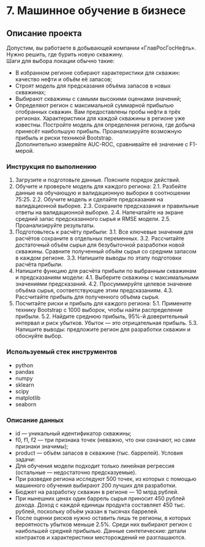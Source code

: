 # 7. Машинное обучение в бизнесе

## Описание проекта
Допустим, вы работаете в добывающей компании «ГлавРосГосНефть». Нужно решить, где бурить новую скважину.  
Шаги для выбора локации обычно такие:  
- В избранном регионе собирают характеристики для скважин: качество нефти и объём её запасов;
- Строят модель для предсказания объёма запасов в новых скважинах;
- Выбирают скважины с самыми высокими оценками значений;
- Определяют регион с максимальной суммарной прибылью отобранных скважин.
Вам предоставлены пробы нефти в трёх регионах. Характеристики для каждой скважины в регионе уже известны. Постройте модель для определения региона, где добыча принесёт наибольшую прибыль. Проанализируйте возможную прибыль и риски техникой Bootstrap.   
Дополнительно измеряйте AUC-ROC, сравнивайте её значение с F1-мерой.

### Инструкция по выполнению
1. Загрузите и подготовьте данные. Поясните порядок действий.
2. Обучите и проверьте модель для каждого региона:
    2.1. Разбейте данные на обучающую и валидационную выборки в соотношении 75:25.
    2.2. Обучите модель и сделайте предсказания на валидационной выборке.
    2.3. Сохраните предсказания и правильные ответы на валидационной выборке.
    2.4. Напечатайте на экране средний запас предсказанного сырья и RMSE модели.
    2.5. Проанализируйте результаты.
3. Подготовьтесь к расчёту прибыли:
    3.1. Все ключевые значения для расчётов сохраните в отдельных переменных.
    3.2. Рассчитайте достаточный объём сырья для безубыточной разработки новой скважины. Сравните полученный объём сырья со средним запасом в каждом регионе.
    3.3. Напишите выводы по этапу подготовки расчёта прибыли.
4. Напишите функцию для расчёта прибыли по выбранным скважинам и предсказаниям модели:
    4.1. Выберите скважины с максимальными значениями предсказаний.
    4.2. Просуммируйте целевое значение объёма сырья, соответствующее этим предсказаниям.
    4.3. Рассчитайте прибыль для полученного объёма сырья.
5. Посчитайте риски и прибыль для каждого региона:
    5.1. Примените технику Bootstrap с 1000 выборок, чтобы найти распределение прибыли.
    5.2. Найдите среднюю прибыль, 95%-й доверительный интервал и риск убытков. Убыток — это отрицательная прибыль.
    5.3. Напишите выводы: предложите регион для разработки скважин и обоснуйте выбор.

### Используемый стек инструментов
- python
- pandas
- numpy
- sklearn
- scipy
- matplotlib
- seaborn

### Описание данных
- id — уникальный идентификатор скважины;
- f0, f1, f2 — три признака точек (неважно, что они означают, но сами признаки значимы);
- product — объём запасов в скважине (тыс. баррелей).
Условия задачи:
- Для обучения модели подходит только линейная регрессия (остальные — недостаточно предсказуемые).
- При разведке региона исследуют 500 точек, из которых с помощью машинного обучения выбирают 200 лучших для разработки.
- Бюджет на разработку скважин в регионе — 10 млрд рублей.
- При нынешних ценах один баррель сырья приносит 450 рублей дохода. Доход с каждой единицы продукта составляет 450 тыс. рублей, поскольку объём указан в тысячах баррелей.
- После оценки рисков нужно оставить лишь те регионы, в которых вероятность убытков меньше 2.5%. Среди них выбирают регион с наибольшей средней прибылью.
Данные синтетические: детали контрактов и характеристики месторождений не разглашаются.